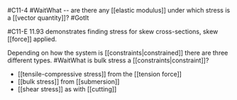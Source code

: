 #C11-4 
#WaitWhat -- are there any [[elastic modulus]] under which stress is a [[vector quantity]]?
#GotIt 

#C11-E 11.93 demonstrates finding stress for skew cross-sections, skew [[force]] applied.

Depending on how the system is [[constraints|constrained]] there are three different types. #WaitWhat  is bulk stress a [[constraints|constraint]]?

- [[tensile-compressive stress]] from the [[tension force]]
- [[bulk stress]] from [[submersion]]
- [[shear stress]] as with [[cutting]]